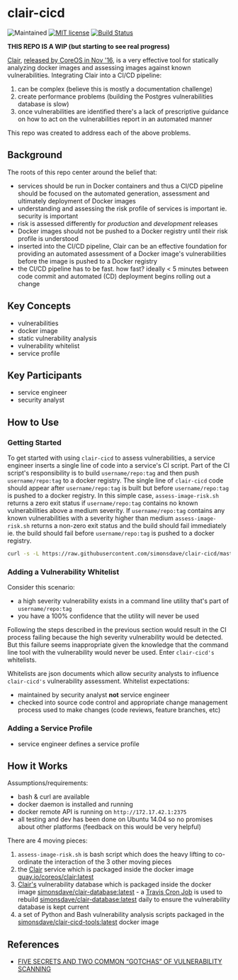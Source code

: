 # clair-cicd

![Maintained](https://img.shields.io/maintenance/yes/2016.svg)
[![MIT license](http://img.shields.io/badge/license-MIT-brightgreen.svg)](http://opensource.org/licenses/MIT)
[![Build Status](https://travis-ci.org/simonsdave/clair-cicd.svg?branch=master)](https://travis-ci.org/simonsdave/clair-cicd)

**THIS REPO IS A WIP (but starting to see real progress)**

[Clair](https://github.com/coreos/clair),
[released by CoreOS in Nov '16](https://coreos.com/blog/vulnerability-analysis-for-containers/),
is a very effective tool for statically analyzing docker images
and assessing images against known vulnerabilities.
Integrating Clair into a CI/CD pipeline:

1. can be complex (believe this is mostly a documentation challenge)
1. create performance problems (building the Postgres vulnerabilities database is slow)
1. once vulnerabilities are identified there's a lack of prescriptive
guidance on how to act on the vulnerabilities report in an automated manner

This repo was created to address each of the above problems.

## Background

The roots of this repo center around the belief that:

* services should be run in Docker containers and thus a CI/CD
pipeline should be focused on the automated generation, assessment
and ultimately deployment of Docker images
* understanding and assessing the risk profile of services is important
ie. security is important
* risk is assessed differently for *production* and *development* releases
* Docker images should not be pushed to a Docker registry until
their risk profile is understood
* inserted into the CI/CD pipeline, Clair can be an effective
foundation for providing an automated assessment of a Docker image's
vulnerabilities before the image is pushed to a Docker registry
* the CI/CD pipeline has to be fast. how fast? ideally < 5 minutes
between code commit and automated (CD) deployment begins rolling
out a change

## Key Concepts

* vulnerabilities
* docker image
* static vulnerability analysis
* vulnerability whitelist
* service profile

## Key Participants

* service engineer
* security analyst

## How to Use

### Getting Started

To get started with using ```clair-cicd```
to assess vulnerabilities,
a service engineer inserts a single line of code into a
service's CI script.
Part of the CI script's responsibility is to build
```username/repo:tag``` and then push ```username/repo:tag```
to a docker registry.
The single line of ```clair-cicd``` code should appear after
```username/repo:tag``` is built but
before ```username/repo:tag``` is pushed to a docker registry.
In this simple case, ```assess-image-risk.sh``` returns a zero
exit status if ```username/repo:tag``` contains no known vulnerabilities
above a medium severity. If ```username/repo:tag``` contains
any known vulnerabilities with a severity higher than medium ```assess-image-risk.sh``` returns a non-zero exit status
and the build should fail immediately
ie. the build should fail before ```username/repo:tag```
is pushed to a docker registry.

```bash
curl -s -L https://raw.githubusercontent.com/simonsdave/clair-cicd/master/bin/assess-image-risk.sh | bash -s -- "username/repo:tag"
```

### Adding a Vulnerability Whitelist

Consider this scenario:

* a high severity vulnerability exists
in a command line utility that's part of ```username/repo:tag```
* you have a 100% confidence that the utility will never be used

Following the steps described in the previous section
would result in the CI process failing because the high severity
vulnerability would be detected. But this failure seems
inappropriate given the knowledge that the command line
tool with the vulnerability would never be used.
Enter ```clair-cicd's``` whitelists.

Whitelists are json documents which allow security analysts
to influence ```clair-cicd's``` vulnerability assessment.
Whitelist expectations:

* maintained by security analyst **not** service engineer
* checked into source code control and appropriate change
management process used to make changes (code reviews, feature
branches, etc)

### Adding a Service Profile

* service engineer defines a service profile

## How it Works

Assumptions/requirements:

* bash & curl are available
* docker daemon is installed and running
* docker remote API is running on ```http://172.17.42.1:2375```
* all testing and dev has been done on Ubuntu 14.04 so no promises about other
platforms (feedback on this would be very helpful)

There are 4 moving pieces:

1. ```assess-image-risk.sh``` is bash script which does
the heavy lifting to co-ordinate
the interaction of the 3 other moving pieces
1. the [Clair](https://github.com/coreos/clair) service which
is packaged inside the docker image [quay.io/coreos/clair:latest](https://quay.io/repository/coreos/clair?tag=latest)
1. [Clair's](https://github.com/coreos/clair) vulnerability database
which is packaged inside the docker image
[simonsdave/clair-database:latest](https://hub.docker.com/r/simonsdave/clair-database/) -
a [Travis Cron Job](https://docs.travis-ci.com/user/cron-jobs/)
is used to rebuild
[simonsdave/clair-database:latest](https://hub.docker.com/r/simonsdave/clair-database/)
daily to ensure
the vulnerability database is kept current
1. a set of Python and Bash vulnerability analysis scripts packaged in the
[simonsdave/clair-cicd-tools:latest](https://hub.docker.com/r/simonsdave/clair-cicd-tools/)
docker image

## References

* [FIVE SECRETS AND TWO COMMON “GOTCHAS” OF VULNERABILITY SCANNING](https://www.kennasecurity.com/resources/secrets-gotchas-of-vuln-scanning)
